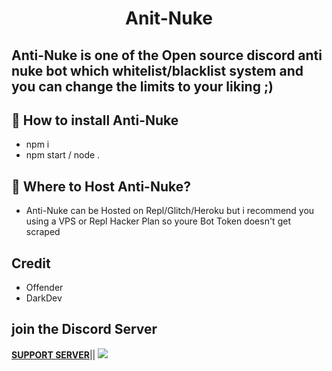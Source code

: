 <h1 align="center">Anit-Nuke</h1>

## Anti-Nuke is one of the Open source discord anti nuke bot which whitelist/blacklist system and you can change the limits to your liking ;)

## 📝 How to install Anti-Nuke
- npm i
- npm start / node .

## 📝 Where to Host Anti-Nuke?
- Anti-Nuke can be Hosted on Repl/Glitch/Heroku but i recommend you using a VPS or Repl Hacker Plan so youre Bot Token doesn't get scraped



## Credit
- Offender
- DarkDev

## join the Discord Server
**[SUPPORT SERVER](https://discord.gg/vcTwsbREQB)**||
<a href="https://discord.gg/vcTwsbREQB"><img src="http://invidget.switchblade.xyz/SEXHburyDZ"/></a>

<br><br>
</div>
